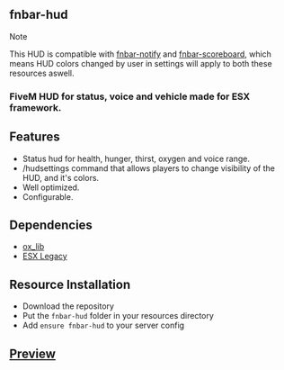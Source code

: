 ## fnbar-hud
> [!NOTE]  
> This HUD is compatible with [fnbar-notify](https://github.com/fnbar0/fnbar-hud) and [fnbar-scoreboard](https://github.com/fnbar0/fnbar-scoreboard), which means HUD colors changed by user in settings will apply to both these resources aswell.

### FiveM HUD for status, voice and vehicle made for ESX framework.

## Features
- Status hud for health, hunger, thirst, oxygen and voice range.
- /hudsettings command that allows players to change visibility of the HUD, and it's colors.
- Well optimized.
- Configurable.

## Dependencies
- [ox_lib](https://github.com/overextended/ox_lib)
- [ESX Legacy](https://github.com/esx-framework/esx_core)

## Resource Installation
* Download the repository
* Put the `fnbar-hud` folder in your resources directory
* Add `ensure fnbar-hud` to your server config

## [Preview](https://www.youtube.com/watch?v=duRaJLulq1w)
